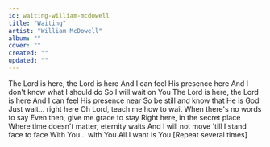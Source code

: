 ```yaml
---
id: waiting-william-mcdowell
title: "Waiting"
artist: "William McDowell"
album: ""
cover: ""
created: ""
updated: ""
---
```


The Lord is here, the Lord is here
And I can feel His presence here
And I don't know what I should do
So I will wait on You
The Lord is here, the Lord is here
And I can feel His presence near
So be still and know that He is God
Just wait... right here
Oh Lord, teach me how to wait
When there's no words to say
Even then, give me grace to stay
Right here, in the secret place
Where time doesn't matter, eternity waits
And I will not move 'till I stand face to face
With You... with You
All I want is You
[Repeat several times]